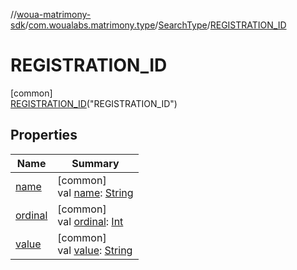 //[woua-matrimony-sdk](../../../../index.md)/[com.woualabs.matrimony.type](../../index.md)/[SearchType](../index.md)/[REGISTRATION_ID](index.md)

# REGISTRATION_ID

[common]\
[REGISTRATION_ID](index.md)("REGISTRATION_ID")

## Properties

| Name | Summary |
|---|---|
| [name](name.md) | [common]<br>val [name](name.md): [String](https://kotlinlang.org/api/latest/jvm/stdlib/kotlin/-string/index.html) |
| [ordinal](ordinal.md) | [common]<br>val [ordinal](ordinal.md): [Int](https://kotlinlang.org/api/latest/jvm/stdlib/kotlin/-int/index.html) |
| [value](value.md) | [common]<br>val [value](value.md): [String](https://kotlinlang.org/api/latest/jvm/stdlib/kotlin/-string/index.html) |

